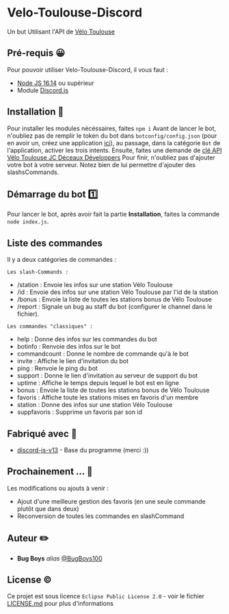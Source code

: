 # Velo-Toulouse-Discord
Un but Utilisant l'API de [Vélo Toulouse](https://data.toulouse-metropole.fr/explore/dataset/api-velo-toulouse-temps-reel/information/)

## Pré-requis 😀

Pour pouvoir utiliser Velo-Toulouse-Discord, il vous faut : 

- [Node JS 16.14](https://nodejs.org/en/) ou supérieur
- Module [Discord.js](https://www.npmjs.com/package/discord.js?source=post_page-----7b5fe27cb6fa----------------------)

## Installation 📲

Pour installer les modules nécéssaires, faites `npm i`
Avant de lancer le bot, n'oubliez pas de remplir le token du bot dans `botconfig/config.json` (pour en avoir un, créez une application [ici](https://discord.com/developers/applications)), au passage, dans la catégorie `Bot` de l'application, activer les trois intents. Ensuite, faites une demande de [clé API Vélo Toulouse JC Déceaux Développers](https://developer.jcdecaux.com/#/account)
Pour finir, n'oubliez pas d'ajouter votre bot à votre serveur. Notez bien de lui permettre d'ajouter des slashsCommands.
## Démarrage du bot 1️⃣

Pour lancer le bot, après avoir fait la partie **Installation**, faites la commande `node index.js`.

## Liste des commandes

Il y a deux catégories de commandes : 

```Les slash-Commands :```
- /station : Envoie les infos sur une station Vélo Toulouse
- /id : Envoie des infos sur une station Vélo Toulouse par l'id de la station
- /bonus : Envoie la liste de toutes les stations bonus de Vélo Toulouse
- /report : Signale un bug au staff du bot (configurer le channel dans le fichier).

```Les commandes "classiques" :```
- help : Donne des infos sur les commandes du bot
- botinfo : Renvoie des infos sur le bot
- commandcount : Donne le nombre de commande qu'à le bot
- invite : Affiche le lien d'invitation du bot
- ping : Renvoie le ping du bot
- support : Donne le lien d'invitation au serveur de support du bot
- uptime : Affiche le temps depuis lequel le bot est en ligne
- bonus : Envoie la liste de toutes les stations bonus de Vélo Toulouse
- favoris : Affiche toute les stations mises en favoris d'un membre
- station : Donne des infos sur une station Vélo Toulouse
- suppfavoris : Supprime un favoris par son id

## Fabriqué avec 🤝

* [discord-js-v13](https://pypi.org/project/requests/) - Base du programme (merci :))

## Prochainement ... 🤔

Les modifications ou ajouts à venir :
- Ajout d'une meilleure gestion des favoris (en une seule commande plutôt que dans deux)
- Reconversion de toutes les commandes en slashCommand

## Auteur ✏️
* **Bug Boys** _alias_ [@BugBoys100](https://github.com/BugBoys100)

## License ©️

Ce projet est sous licence ``Eclipse Public License 2.0`` - voir le fichier [LICENSE.md](LICENSE.md) pour plus d'informations

